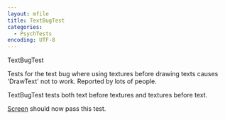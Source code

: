 ```yaml
---
layout: mfile
title: TextBugTest
categories:
  - PsychTests
encoding: UTF-8
---
```


TextBugTest

Tests for the text bug where using textures before drawing texts causes
'DrawText' not to work.  Reported by lots of people.

TextBugTest tests both text before textures and textures before text.

[Screen](/docs/Screen) should now pass this test.